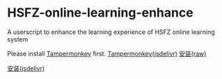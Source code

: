 # HSFZ-online-learning-enhance
A userscript to enhance the learning experience of HSFZ online learning system

Please install [Tampermonkey](https://raw.githubusercontents.com/Rusmere/HSFZ-online-learning-enhance/main/Tampermonkey%204.16.crx) first.
[Tampermonkey(jsdelivr)](https://cdn.jsdelivr.net/gh/Rusmere/HSFZ-online-learning-enhance@main/Tampermonkey%204.16.crx)
[安装(raw)](https://raw.githubusercontents.com/Rusmere/HSFZ-online-learning-enhance/main/HSFZ%20%E5%9C%A8%E7%BA%BF%E5%AD%A6%E4%B9%A0%E5%A2%9E%E5%BC%BA.user.js)

[安装(jsdelivr)](https://cdn.jsdelivr.net/gh/Rusmere/HSFZ-online-learning-enhance/HSFZ%20%E5%9C%A8%E7%BA%BF%E5%AD%A6%E4%B9%A0%E5%A2%9E%E5%BC%BA.user.js)
